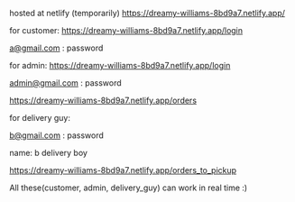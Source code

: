hosted at netlify (temporarily)
  https://dreamy-williams-8bd9a7.netlify.app/

for customer: 
  https://dreamy-williams-8bd9a7.netlify.app/login

  a@gmail.com : password

for admin:
  https://dreamy-williams-8bd9a7.netlify.app/login

  admin@gmail.com : password

  https://dreamy-williams-8bd9a7.netlify.app/orders

for delivery guy: 
  
  b@gmail.com : password 
  
  name: b delivery boy

  https://dreamy-williams-8bd9a7.netlify.app/orders_to_pickup

All these(customer, admin, delivery_guy) can work in real time :)
